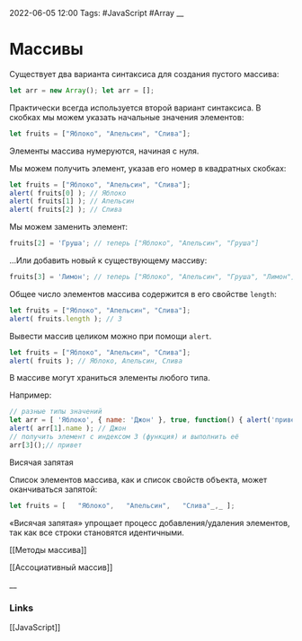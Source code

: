 2022-06-05 12:00
Tags: #JavaScript #Array 
__
# Массивы
Существует два варианта синтаксиса для создания пустого массива:

```js
let arr = new Array(); let arr = [];
```

Практически всегда используется второй вариант синтаксиса. В скобках мы можем указать начальные значения элементов:

```js
let fruits = ["Яблоко", "Апельсин", "Слива"];
```

Элементы массива нумеруются, начиная с нуля.

Мы можем получить элемент, указав его номер в квадратных скобках:

```js
let fruits = ["Яблоко", "Апельсин", "Слива"];
alert( fruits[0] ); // Яблоко
alert( fruits[1] ); // Апельсин
alert( fruits[2] ); // Слива
```

Мы можем заменить элемент:

```js
fruits[2] = 'Груша'; // теперь ["Яблоко", "Апельсин", "Груша"]
```

…Или добавить новый к существующему массиву:

```js
fruits[3] = 'Лимон'; // теперь ["Яблоко", "Апельсин", "Груша", "Лимон"]
```

Общее число элементов массива содержится в его свойстве `length`:

```js
let fruits = ["Яблоко", "Апельсин", "Слива"];
alert( fruits.length ); // 3
```

Вывести массив целиком можно при помощи `alert`.

```js
let fruits = ["Яблоко", "Апельсин", "Слива"];
alert( fruits ); // Яблоко, Апельсин, Слива
```

В массиве могут храниться элементы любого типа.

Например:

```js
// разные типы значений
let arr = [ 'Яблоко', { name: 'Джон' }, true, function() { alert('привет'); } ];  // получить элемент с индексом 1 (объект) и затем показать его свойство
alert( arr[1].name ); // Джон
// получить элемент с индексом 3 (функция) и выполнить её
arr[3]();// привет
```

Висячая запятая

Список элементов массива, как и список свойств объекта, может оканчиваться запятой:

```js
let fruits = [   "Яблоко",   "Апельсин",   "Слива"_,_ ];
```

«Висячая запятая» упрощает процесс добавления/удаления элементов, так как все строки становятся идентичными.

[[Методы массива]]

[[Ассоциативный массив]]

__
### Links
[[JavaScript]] 